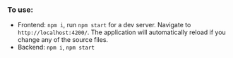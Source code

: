 ### To use:
- Frontend: `npm i`, run `npm start` for a dev server. Navigate to `http://localhost:4200/`. The application will automatically reload if you change any of the source files.
- Backend: `npm i`, `npm start`
